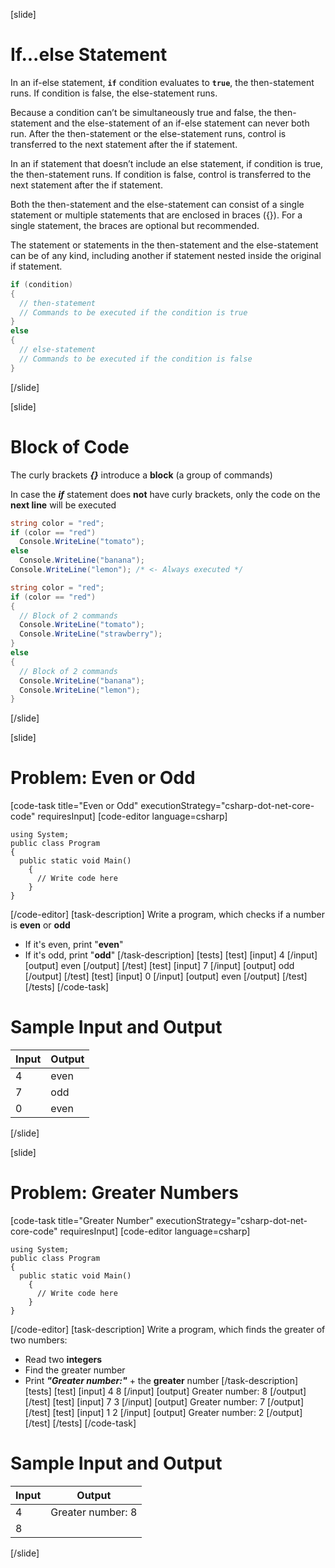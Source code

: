 [slide]
# If...else Statement
In an if-else statement, **`if`** condition evaluates to **`true`**, the then-statement runs. 
If condition is false, the else-statement runs.

Because a condition can’t be simultaneously true and false, the then-statement and 
the else-statement of an if-else statement can never both run. After the then-statement
or the else-statement runs, control is transferred to the next statement after the 
if statement.

In an if statement that doesn’t include an else statement, if condition is true, 
the then-statement runs. If condition is false, control is transferred to the 
next statement after the if statement.

Both the then-statement and the else-statement can consist of a single statement
or multiple statements that are enclosed in braces ({}). 
For a single statement, the braces are optional but recommended.

The statement or statements in the then-statement and the else-statement can be of any kind, 
including another if statement nested inside the original if statement. 

```csharp
if (condition)
{
  // then-statement
  // Commands to be executed if the condition is true
}
else
{
  // else-statement
  // Commands to be executed if the condition is false
}
```
[/slide]

[slide]
# Block of Code
The curly brackets ***\{\}*** introduce a **block** (a group of commands)

In case the ***if*** statement does **not** have curly brackets, only the code on the **next line** will be executed

```csharp
string color = "red";
if (color == "red") 
  Console.WriteLine("tomato");
else
  Console.WriteLine("banana");
Console.WriteLine("lemon"); /* <- Always executed */
```
```csharp
string color = "red";
if (color == "red")
{
  // Block of 2 commands
  Console.WriteLine("tomato");
  Console.WriteLine("strawberry"); 
}
else
{
  // Block of 2 commands
  Console.WriteLine("banana");
  Console.WriteLine("lemon");
}
```
[/slide]

[slide]
# Problem: Even or Odd
[code-task title="Even or Odd" executionStrategy="csharp-dot-net-core-code" requiresInput]
[code-editor language=csharp]
```
using System;
public class Program
{
  public static void Main()
    {
      // Write code here
    }
}
```
[/code-editor]
[task-description]
Write a program, which checks if a number is **even** or **odd**

  * If it's even, print "**even**"
  * If it's odd, print "**odd**"
[/task-description]
[tests]
[test]
[input]
4
[/input]
[output]
even
[/output]
[/test]
[test]
[input]
7
[/input]
[output]
odd
[/output]
[/test]
[test]
[input]
0
[/input]
[output]
even
[/output]
[/test]
[/tests]
[/code-task]

# Sample Input and Output
|Input|Output|
|-----|------|
|4|even|
|7|odd|
|0|even|
[/slide]

[slide]
# Problem: Greater Numbers
[code-task title="Greater Number" executionStrategy="csharp-dot-net-core-code" requiresInput]
[code-editor language=csharp]
```
using System;
public class Program
{
  public static void Main()
    {
      // Write code here
    }
}
```
[/code-editor]
[task-description]
Write a program, which finds the greater of two numbers:

  * Read two **integers**
  * Find the greater number
  * Print ***"Greater number:"*** + the **greater** number
[/task-description]
[tests]
[test]
[input]
4
8
[/input]
[output]
Greater number: 8
[/output]
[/test]
[test]
[input]
7
3
[/input]
[output]
Greater number: 7
[/output]
[/test]
[test]
[input]
1
2
[/input]
[output]
Greater number: 2
[/output]
[/test]
[/tests]
[/code-task]

# Sample Input and Output
|Input|Output|
|-----|------|
|4|Greater number: 8|
|8||
[/slide]
